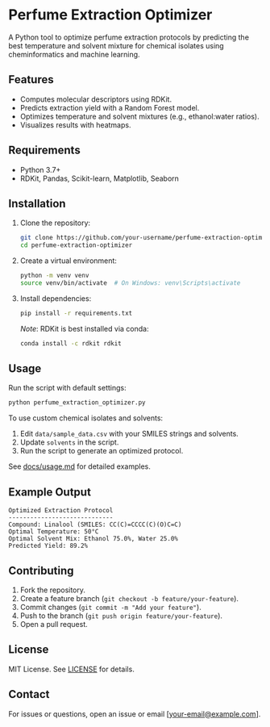 # Perfume Extraction Optimizer

A Python tool to optimize perfume extraction protocols by predicting the best temperature and solvent mixture for chemical isolates using cheminformatics and machine learning.

## Features
- Computes molecular descriptors using RDKit.
- Predicts extraction yield with a Random Forest model.
- Optimizes temperature and solvent mixtures (e.g., ethanol:water ratios).
- Visualizes results with heatmaps.

## Requirements
- Python 3.7+
- RDKit, Pandas, Scikit-learn, Matplotlib, Seaborn

## Installation
1. Clone the repository:
   ```bash
   git clone https://github.com/your-username/perfume-extraction-optimizer.git
   cd perfume-extraction-optimizer
   ```
2. Create a virtual environment:
   ```bash
   python -m venv venv
   source venv/bin/activate  # On Windows: venv\Scripts\activate
   ```
3. Install dependencies:
   ```bash
   pip install -r requirements.txt
   ```
   *Note*: RDKit is best installed via conda:
   ```bash
   conda install -c rdkit rdkit
   ```

## Usage
Run the script with default settings:
```bash
python perfume_extraction_optimizer.py
```

To use custom chemical isolates and solvents:
1. Edit `data/sample_data.csv` with your SMILES strings and solvents.
2. Update `solvents` in the script.
3. Run the script to generate an optimized protocol.

See [docs/usage.md](docs/usage.md) for detailed examples.

## Example Output
```
Optimized Extraction Protocol
-----------------------------
Compound: Linalool (SMILES: CC(C)=CCCC(C)(O)C=C)
Optimal Temperature: 50°C
Optimal Solvent Mix: Ethanol 75.0%, Water 25.0%
Predicted Yield: 89.2%
```

## Contributing
1. Fork the repository.
2. Create a feature branch (`git checkout -b feature/your-feature`).
3. Commit changes (`git commit -m "Add your feature"`).
4. Push to the branch (`git push origin feature/your-feature`).
5. Open a pull request.

## License
MIT License. See [LICENSE](LICENSE) for details.

## Contact
For issues or questions, open an issue or email [your-email@example.com].
